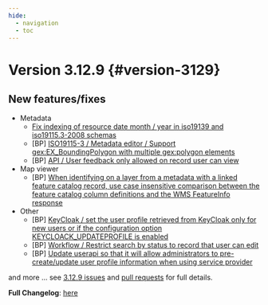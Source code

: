 ```yaml
---
hide:
  - navigation
  - toc
---
```

# Version 3.12.9 {#version-3129}

## New features/fixes

-   Metadata
    -   [Fix indexing of resource date month / year in iso19139 and iso19115.3-2008 schemas](https://github.com/geonetwork/core-geonetwork/pull/6873)
    -   [BP] [ISO19115-3 / Metadata editor / Support gex:EX_BoundingPolygon with multiple gex:polygon elements](https://github.com/geonetwork/core-geonetwork/pull/6815)
    -   [BP] [API / User feedback only allowed on record user can view](https://github.com/geonetwork/core-geonetwork/pull/6781)
-   Map viewer
    -   [BP] [When identifying on a layer from a metadata with a linked feature catalog record, use case insensitive comparison between the feature catalog column definitions and the WMS FeatureInfo response](https://github.com/geonetwork/core-geonetwork/pull/6802)
-   Other
    -   [BP] [KeyCloak / set the user profile retrieved from KeyCloak only for new users or if the configuration option KEYCLOACK_UPDATEPROFILE is enabled](https://github.com/geonetwork/core-geonetwork/pull/6871)
    -   [BP] [Workflow / Restrict search by status to record that user can edit](https://github.com/geonetwork/core-geonetwork/pull/6889)
    -   [BP] [Update userapi so that it will allow administrators to pre-create/update user profile information when using service provider](https://github.com/geonetwork/core-geonetwork/pull/6712)

and more \... see [3.12.9 issues](https://github.com/geonetwork/core-geonetwork/issues?q=is%3Aissue+milestone%3A3.12.9+is%3Aclosed) and [pull requests](https://github.com/geonetwork/core-geonetwork/pulls?q=milestone%3A3.12.9+is%3Aclosed+is%3Apr) for full details.

**Full Changelog**: [here](https://github.com/geonetwork/core-geonetwork/compare/3.12.8...3.12.9)
